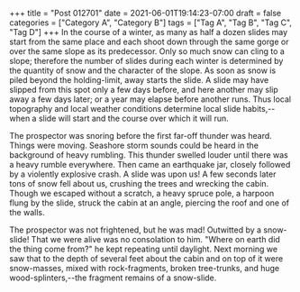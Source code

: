 +++
title = "Post 012701"
date = 2021-06-01T19:14:23-07:00
draft = false
categories = ["Category A", "Category B"]
tags = ["Tag A", "Tag B", "Tag C", "Tag D"]
+++
In the course of a winter, as many as half a dozen slides may start from the same place and each shoot down through the same gorge or over the same slope as its predecessor. Only so much snow can cling to a slope; therefore the number of slides during each winter is determined by the quantity of snow and the character of the slope. As soon as snow is piled beyond the holding-limit, away starts the slide. A slide may have slipped from this spot only a few days before, and here another may slip away a few days later; or a year may elapse before another runs. Thus local topography and local weather conditions determine local slide habits,--when a slide will start and the course over which it will run.

The prospector was snoring before the first far-off thunder was heard. Things were moving. Seashore storm sounds could be heard in the background of heavy rumbling. This thunder swelled louder until there was a heavy rumble everywhere. Then came an earthquake jar, closely followed by a violently explosive crash. A slide was upon us! A few seconds later tons of snow fell about us, crushing the trees and wrecking the cabin. Though we escaped without a scratch, a heavy spruce pole, a harpoon flung by the slide, struck the cabin at an angle, piercing the roof and one of the walls.

The prospector was not frightened, but he was mad! Outwitted by a snow-slide! That we were alive was no consolation to him. "Where on earth did the thing come from?" he kept repeating until daylight. Next morning we saw that to the depth of several feet about the cabin and on top of it were snow-masses, mixed with rock-fragments, broken tree-trunks, and huge wood-splinters,--the fragment remains of a snow-slide.
